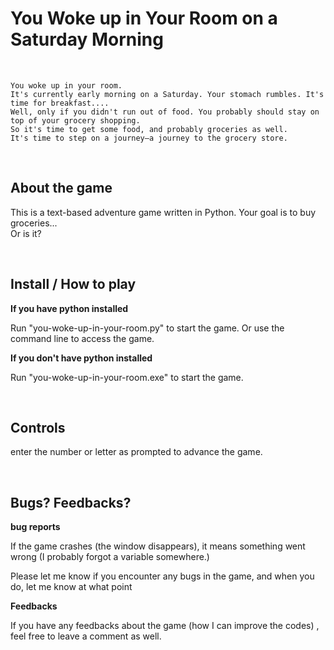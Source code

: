 # You Woke up in Your Room on a Saturday Morning

<br>

    You woke up in your room.
    It's currently early morning on a Saturday. Your stomach rumbles. It's time for breakfast....  
    Well, only if you didn't run out of food. You probably should stay on top of your grocery shopping.
    So it's time to get some food, and probably groceries as well.
    It's time to step on a journey—a journey to the grocery store.

<br>

## About the game

This is a text-based adventure game written in Python. Your goal is to buy groceries...  
Or is it?

<br>

## Install / How to play

**If you have python installed**

Run "you-woke-up-in-your-room.py" to start the game. Or use the command line to access the game.

**If you don't have python installed**


Run "you-woke-up-in-your-room.exe"  to start the game. 

<br>

## Controls
enter the number or letter as prompted to advance the game.

<br>

## Bugs? Feedbacks?

**bug reports**

If the game crashes (the window disappears), it means something went wrong (I probably forgot a variable somewhere.)

Please let me know if you encounter any bugs in the game, and when you do, let me know at what point 

**Feedbacks**

If you have any feedbacks about the game (how I can improve the codes) , feel free to leave a comment as well.
